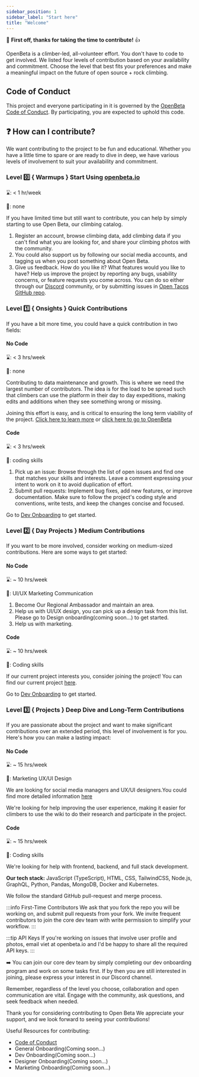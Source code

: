 ```yaml
---
sidebar_position: 1
sidebar_label: "Start here"
title: "Welcome"
---
```


🎉 **First off, thanks for taking the time to contribute!** 👍

OpenBeta is a climber-led, all-volunteer effort. You don't have to code to get involved. We listed four levels of contribution based on your availability and commitment. Choose the level that best fits your preferences and make a meaningful impact on the future of open source + rock climbing.

## Code of Conduct

This project and everyone participating in it is governed by the [OpenBeta Code of Conduct](./code-of-conduct). By participating, you are expected to uphold this code.

## ❓ How can I contribute?

We want contributing to the project to be fun and educational. Whether you have a little time to spare or are ready to dive in deep, we have various levels of involvement to suit your availability and commitment. 


### Level 0️⃣ { Warmups } Start Using [openbeta.io](https://openbeta.io/)
⌛: < 1 hr/week

🔨: none

If you have limited time but still want to contribute, you can help by simply starting to use Open Beta, our climbing catalog.

1. Register an account, browse climbing data, add climbing data if you can't find what you are looking for, and share your climbing photos with the community. 
2. You could also support us by following our social media accounts, and tagging us when you post something about Open Beta.
3. Give us feedback. How do you like it? What features would you like to have? Help us improve the project by reporting any bugs, usability concerns, or feature requests you come across. You can do so either through our [Discord](https://discord.com/invite/ptpnWWNkJx) community,  or by submitting issues in [Open Tacos GitHub repo](https://github.com/OpenBeta/open-tacos). 

### Level 1️⃣ { Onsights } Quick Contributions
If you have a bit more time, you could have a quick contribution in two fields:

#### No Code
⌛: < 3 hrs/week

🔨: none

Contributing to data maintenance and growth. This is where we need the largest number of contributors. The idea is for the load to be spread such that climbers can use the platform in their day to day expeditions, making edits and additions when they see something wrong or missing.

Joining this effort is easy, and is critical to ensuring the long term viability of the project. [Click here to learn more](/how-to-contribute/using-openbeta/introduction) or [click here to go to OpenBeta](https://openbeta.io)

#### Code 
⌛: < 3 hrs/week

🔨: coding skills

1. Pick up an issue: Browse through the list of open issues and find one that matches your skills and interests. Leave a comment expressing your intent to work on it to avoid duplication of effort.
2. Submit pull requests: Implement bug fixes, add new features, or improve documentation. Make sure to follow the project's coding style and conventions, write tests, and keep the changes concise and focused.

Go to [Dev Onboarding](./dev-onboarding.md) to get started.

### Level 2️⃣ { Day Projects } Medium Contributions
If you want to be more involved, consider working on medium-sized contributions. Here are some ways to get started: 

#### No Code

⌛: ~ 10 hrs/week

🔨: UI/UX Marketing Communication

1. Become Our Regional Ambassador and maintain an area.
2. Help us with UI/UX design, you can pick up a design task from this list. Please go to Design onboarding(coming soon...) to get started.
3. Help us with marketing.

#### Code

⌛: ~ 10 hrs/week

🔨: Coding skills

If our current project interests you, consider joining the project!
You can find our current project [here](https://docs.openbeta.io/project-ideas/software-dev).

Go to [Dev Onboarding](./dev-onboarding.md) to get started.

### Level 3️⃣ { Projects } Deep Dive and Long-Term Contributions

If you are passionate about the project and want to make significant contributions over an extended period, this level of involvement is for you. Here's how you can make a lasting impact:

#### No Code
⌛: ~ 15 hrs/week

🔨: Marketing UX/UI Design

We are looking for social media managers and UX/UI designers.You could find more detailed information [here](https://docs.openbeta.io/project-ideas/non-coding)

We're looking for help improving the user experience, making it easier for climbers to use the wiki to do their research and participate in the project.

#### Code
⌛: ~ 15 hrs/week

🔨: Coding skills

We're looking for help with frontend, backend, and full stack development.

**Our tech stack:** JavaScript (TypeScript), HTML, CSS, TailwindCSS, Node.js, GraphQL, Python, Pandas, MongoDB, Docker and Kubernetes.

We follow the standard GitHub pull-request and merge process.

:::info First-Time Contributors
We ask that you fork the repo you will be working on, and submit pull requests from your fork. We invite frequent contributors to join the core dev team with write permission to simplify your workflow.
:::

:::tip API Keys
If you're working on issues that involve user profile and photos, email viet at openbeta.io and I'd be happy to share all the required API keys.
:::

➡️ You can join our core dev team by simply completing our dev onboarding program and work on some tasks first. If by then you are still interested in joining, please express your interest in our Discord channel.


Remember, regardless of the level you choose, collaboration and open communication are vital. Engage with the community, ask questions, and seek feedback when needed. 

Thank you for considering contributing to Open Beta We appreciate your support, and we look forward to seeing your contributions!



Useful Resources for contributing:

- [Code of Conduct](https://docs.openbeta.io/how-to-contribute/code-of-conduct)
- General Onboarding(Coming soon...)
- Dev Onboarding(Coming soon...)
- Designer Onboarding(Coming soon...)
- Marketing Onboarding(Coming soon...)
